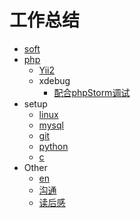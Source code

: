 # 工作总结

- [soft](soft/)
- [php](php/)
	- [Yii2](yii2/)
	- xdebug
		- [配合phpStorm调试](php/xdebug.md#配合phpStorm调试)
- setup
    - [linux](linux/)
	- [mysql](mysql/)
	- [git](git/)
	- [python](python/)
	- [c](c/)
- Other
	- [en](en/)
	- [沟通](linkup/)
	- [读后感](book/)

